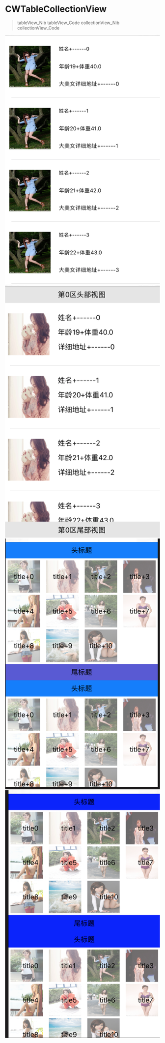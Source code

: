 # CWTableCollectionView

>tableView_Nib
>tableView_Code
>collectionView_Nib
>collectionView_Code


![Image](https://github.com/jinweicheng/CWTableCollectionView/blob/master/CWTableCollectionView/Resources/tableView_Nib.png)
![Image](https://github.com/jinweicheng/CWTableCollectionView/blob/master/CWTableCollectionView/Resources/tableView_Code.png)
![Image](https://github.com/jinweicheng/CWTableCollectionView/blob/master/CWTableCollectionView/Resources/collectionView_Nib.png)
![Image](https://github.com/jinweicheng/CWTableCollectionView/blob/master/CWTableCollectionView/Resources/collectionView_Code.png)



